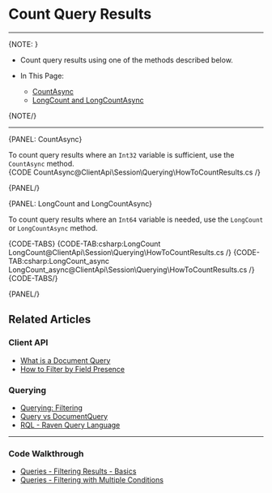 ﻿# Count Query Results  

---

{NOTE: }

* Count query results using one of the methods described below.  

* In This Page:  
    * [CountAsync](../../../client-api/session/querying/how-to-count-query-results#countasync)  
    * [LongCount and LongCountAsync](../../../client-api/session/querying/how-to-count-query-results#longcount-and-longcountasync)  

{NOTE/}

---

{PANEL: CountAsync}

To count query results where an `Int32` variable is sufficient, use the `CountAsync` method.  
{CODE CountAsync@ClientApi\Session\Querying\HowToCountResults.cs /}

{PANEL/}

{PANEL: LongCount and LongCountAsync}

To count query results where an `Int64` variable is needed, use the 
`LongCount` or `LongCountAsync` method.  

{CODE-TABS}
{CODE-TAB:csharp:LongCount LongCount@ClientApi\Session\Querying\HowToCountResults.cs /}
{CODE-TAB:csharp:LongCount_async LongCount_async@ClientApi\Session\Querying\HowToCountResults.cs /}
{CODE-TABS/}

{PANEL/}

## Related Articles

### Client API

- [What is a Document Query](../../../client-api/session/querying/document-query/what-is-document-query)
- [How to Filter by Field Presence](../../../client-api/session/querying/how-to-filter-by-field)

### Querying

- [Querying: Filtering](../../../indexes/querying/filtering)
- [Query vs DocumentQuery](../../../client-api/session/querying/document-query/query-vs-document-query)
- [RQL - Raven Query Language](../../../client-api/session/querying/what-is-rql)

---

### Code Walkthrough

- [Queries - Filtering Results - Basics](https://demo.ravendb.net/demos/csharp/queries/filtering-results-basics)
- [Queries - Filtering with Multiple Conditions](https://demo.ravendb.net/demos/csharp/queries/filtering-results-multiple-conditions)
